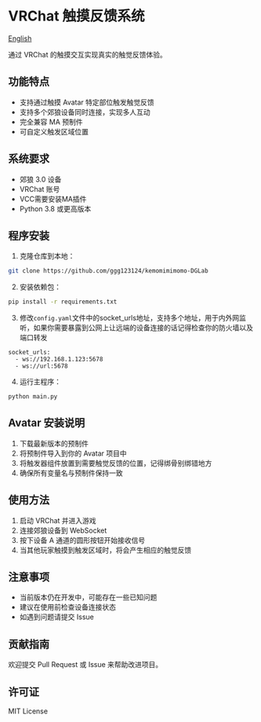 # VRChat 触摸反馈系统

[English](./README_EN.md)

通过 VRChat 的触摸交互实现真实的触觉反馈体验。

## 功能特点

- 支持通过触摸 Avatar 特定部位触发触觉反馈
- 支持多个郊狼设备同时连接，实现多人互动
- 完全兼容 MA 预制件
- 可自定义触发区域位置

## 系统要求

- 郊狼 3.0 设备
- VRChat 账号
- VCC需要安装MA插件
- Python 3.8 或更高版本

## 程序安装

1. 克隆仓库到本地：
```bash
git clone https://github.com/ggg123124/kemomimimomo-DGLab
```
2. 安装依赖包：
```bash
pip install -r requirements.txt
```
3. 修改`config.yaml`文件中的socket_urls地址，支持多个地址，用于内外网监听，如果你需要暴露到公网上让远端的设备连接的话记得检查你的防火墙以及端口转发
````
socket_urls: 
  - ws://192.168.1.123:5678
  - ws://url:5678
````

4. 运行主程序：
```bash
python main.py
```

## Avatar 安装说明

1. 下载最新版本的预制件
2. 将预制件导入到你的 Avatar 项目中
3. 将触发器组件放置到需要触觉反馈的位置，记得绑骨别绑错地方
4. 确保所有变量名与预制件保持一致

## 使用方法

1. 启动 VRChat 并进入游戏
2. 连接郊狼设备到 WebSocket
3. 按下设备 A 通道的圆形按钮开始接收信号
4. 当其他玩家触摸到触发区域时，将会产生相应的触觉反馈

## 注意事项

- 当前版本仍在开发中，可能存在一些已知问题
- 建议在使用前检查设备连接状态
- 如遇到问题请提交 Issue

## 贡献指南

欢迎提交 Pull Request 或 Issue 来帮助改进项目。

## 许可证

MIT License

